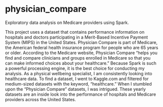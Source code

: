 # physician_compare
Exploratory data analysis on Medicare providers using Spark. 

This project uses a dataset that contains performance information on hospitals and doctors participating in a Merit-Based Incentive Payment System (MIPS) in the United States. Physician Compare is part of Medicare, the American federal health insurance program for people who are 65 years or older. According to the Medicare website, Physician Compare “helps you find and compare clinicians and groups enrolled in Medicare so that you can make informed choices about your healthcare.” Because Spark is such a powerful processing engine, it is the best choice for conducting my analysis. As a physical wellbeing specialist, I am consistently looking into healthcare data. To find a dataset, I went to Kaggle.com and filtered for medium-sized datasets with the keyword, “healthcare.” When I stumbled upon the “Physician Compare” datasets, I was intrigued. These yearly datasets are an inside look into the performance of hospitals and Medicare providers across the United States.
